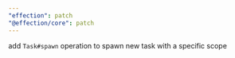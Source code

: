 ```yaml
---
"effection": patch
"@effection/core": patch
---
```

add `Task#spawn` operation to spawn new task with a specific scope
